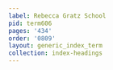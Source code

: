 ```yaml
---
label: Rebecca Gratz School
pid: term606
pages: '434'
order: '0809'
layout: generic_index_term
collection: index-headings
---
```

